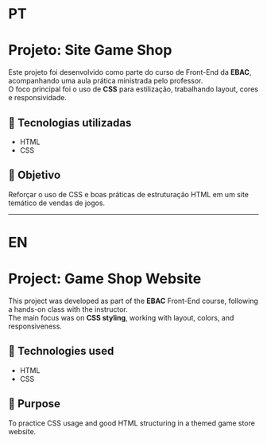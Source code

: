 # PT
# Projeto: Site Game Shop

Este projeto foi desenvolvido como parte do curso de Front-End da **EBAC**, acompanhando uma aula prática ministrada pelo professor.  
O foco principal foi o uso de **CSS** para estilização, trabalhando layout, cores e responsividade.

## 🔧 Tecnologias utilizadas

- HTML
- CSS

## 🎯 Objetivo

Reforçar o uso de CSS e boas práticas de estruturação HTML em um site temático de vendas de jogos.

---

# EN
# Project: Game Shop Website

This project was developed as part of the **EBAC** Front-End course, following a hands-on class with the instructor.  
The main focus was on **CSS styling**, working with layout, colors, and responsiveness.

## 🔧 Technologies used

- HTML  
- CSS

## 🎯 Purpose

To practice CSS usage and good HTML structuring in a themed game store website.
